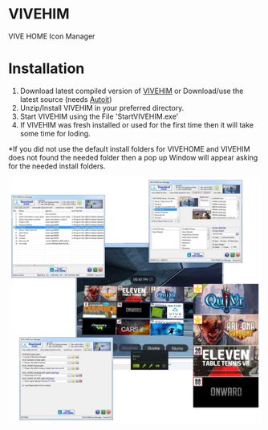 # VIVEHIM
VIVE HOME Icon Manager

# Installation

1. Download latest compiled version of [VIVEHIM](http://evo-x.de/wbb3/board453-community-magazin/board595-virtual-reality-vr/220052-vivehim-vive-home-icon-manager-download-and-fixes-missing-icons-in-vive-home/) or Download/use the latest source (needs [Autoit](https://www.google.de/url?sa=t&rct=j&q=&esrc=s&source=web&cd=1&cad=rja&uact=8&ved=0ahUKEwjor9ffsu_SAhUDApoKHa6oCuoQFggcMAA&url=https%3A%2F%2Fwww.autoitscript.com%2Fsite%2Fautoit%2F&usg=AFQjCNECxpQwBMyWTBgGsfZwK4g_k-1Ogg&sig2=XWhxvkh8Tx9EZUh1S6BQfw))
2. Unzip/Install VIVEHIM in your preferred directory.
3. Start VIVEHIM using the File 'StartVIVEHIM.exe'
3. If VIVEHIM was fresh installed or used for the first time then it will take some time for loding.

*If you did not use the default install folders for VIVEHOME and VIVEHIM does not found the needed folder then a pop up Window will appear asking for the needed install folders.

![logo](VIVEHIM.png)

